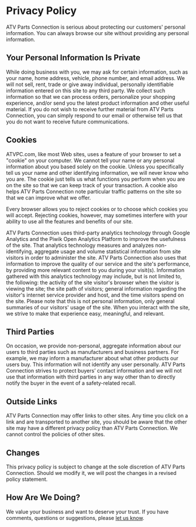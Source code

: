 Privacy Policy
==============
ATV Parts Connection is serious about protecting our customers' personal 
information. You can always browse our site without providing any personal 
information.

Your Personal Information Is Private
------------------------------------
While doing business with you, we may ask for certain information, such 
as your name, home address, vehicle, phone number, and email address. 
We will not sell, rent, trade or give away individual, personally 
identifiable information entered on this site to any third party. 
We collect such information so that we can process orders, personalize 
your shopping experience, and/or send you the latest product information 
and other useful material.  If you do not wish to receive further material 
from ATV Parts Connection, you can simply respond to our email or 
otherwise tell us that you do not want to receive future communications.

Cookies
-------
ATVPC.com, like most Web sites, uses a feature of your browser to set a 
"cookie" on your computer. We cannot tell your name or any personal 
information about you based solely on the cookie.  Unless you specifically 
tell us your name and other identifying information, we will never know 
who you are.  The cookie just tells us what functions you perform when 
you are on the site so that we can keep track of your transaction. A 
cookie also helps ATV Parts Connection note particular traffic patterns 
on the site so that we can improve what we offer.

Every browser allows you to reject cookies or to choose which cookies you 
will accept. Rejecting cookies, however, may sometimes interfere with 
your ability to use all the features and benefits of our site.

ATV Parts Connection uses third-party analytics technology through Google 
Analytics and the Piwik Open Analytics Platform to improve the usefulness 
of the site. That analytics technology measures and analyzes 
non-identifying, aggregate usage and volume statistical information from 
site visitors in order to administer the site. ATV Parts Connection also 
uses that information to improve the quality of our service and the site's 
performance, by providing more relevant content to you during your visit(s). 
Information gathered with this analytics technology may include, but is 
not limited to, the following: the activity of the site visitor's browser 
when the visitor is viewing the site; the site path of visitors; general 
information regarding the visitor's internet service provider and host, 
and the time visitors spend on the site. Please note that this is not 
personal information, only general summaries of our visitors' usage of 
the site.  When you interact with the site, we strive to make that 
experience easy, meaningful, and relevant.

Third Parties
-------------
On occasion, we provide non-personal, aggregate information about our 
users to third parties such as manufacturers and business partners. 
For example, we may inform a manufacturer about what other products our 
users buy.  This information will not identify any user personally. ATV 
Parts Connection strives to protect buyers’ contact information and we 
will not use that information with third parties in any way other than 
to directly notify the buyer in the event of a safety-related recall.

Outside Links
-------------
ATV Parts Connection may offer links to other sites.  Any time you click 
on a link and are transported to another site, you should be aware that 
the other site may have a different privacy policy than ATV Parts 
Connection. We cannot control the policies of other sites.

Changes
-------
This privacy policy is subject to change at the sole discretion of ATV 
Parts Connection.  Should we modify it, we will post the changes in a 
revised policy statement.

How Are We Doing?
-----------------
We value your business and want to deserve your trust.  If you have 
comments, questions or suggestions, please [let us know](./?p=contact).
